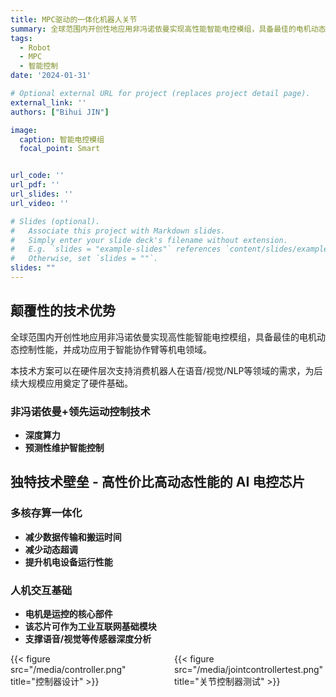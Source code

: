```yaml
---
title: MPC驱动的一体化机器人关节
summary: 全球范围内开创性地应用非冯诺依曼实现高性能智能电控模组，具备最佳的电机动态控制性能。
tags:
  - Robot
  - MPC
  - 智能控制
date: '2024-01-31'

# Optional external URL for project (replaces project detail page).
external_link: ''
authors: ["Bihui JIN"]

image:
  caption: 智能电控模组
  focal_point: Smart


url_code: ''
url_pdf: ''
url_slides: ''
url_video: ''

# Slides (optional).
#   Associate this project with Markdown slides.
#   Simply enter your slide deck's filename without extension.
#   E.g. `slides = "example-slides"` references `content/slides/example-slides.md`.
#   Otherwise, set `slides = ""`.
slides: ""
---
```


## 颠覆性的技术优势

全球范围内开创性地应用非冯诺依曼实现高性能智能电控模组，具备最佳的电机动态控制性能，并成功应用于智能协作臂等机电领域。

本技术方案可以在硬件层次支持消费机器人在语音/视觉/NLP等领域的需求，为后续大规模应用奠定了硬件基础。

### 非冯诺依曼+领先运动控制技术

- **深度算力**
- **预测性维护智能控制**


## 独特技术壁垒 - 高性价比高动态性能的 AI 电控芯片

### **多核存算一体化**

- **减少数据传输和搬运时间**
- **减少动态超调**
- **提升机电设备运行性能**

### **人机交互基础**

- **电机是运控的核心部件**
- **该芯片可作为工业互联网基础模块**
- **支撑语音/视觉等传感器深度分析**

<div style="display: flex; justify-content: space-between; gap: 20px;">
  <div style="flex: 1;">
    {{< figure src="/media/controller.png" title="控制器设计" >}}
  </div>
  <div style="flex: 1;">
    {{< figure src="/media/jointcontrollertest.png" title="关节控制器测试" >}}
  </div>
</div> 